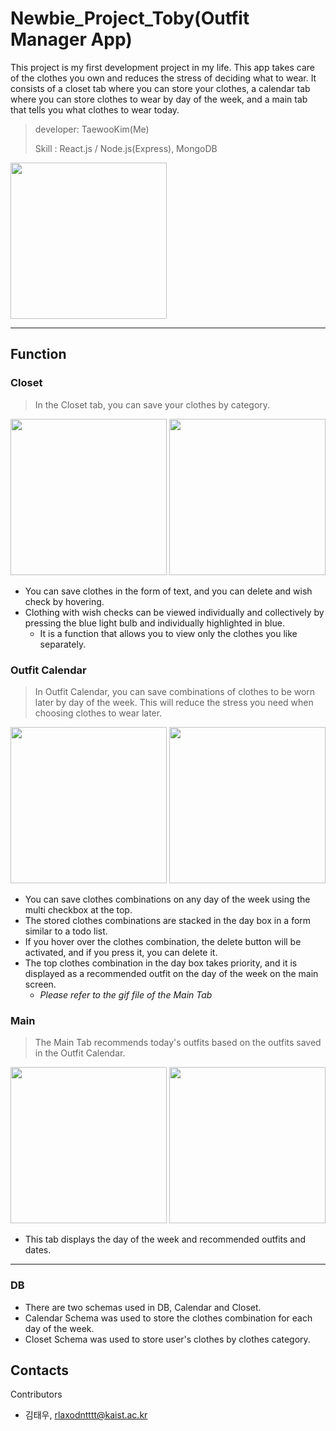 # Newbie_Project_Toby(Outfit Manager App)
  This project is my first development project in my life.
This app takes care of the clothes you own and reduces the stress of deciding what to wear.
It consists of a closet tab where you can store your clothes, a calendar tab where you can store clothes to wear by day of the week, and a main tab that tells you what clothes to wear today.

> developer: TaewooKim(Me)
>
> Skill : React.js / Node.js(Express), MongoDB

<img src="https://user-images.githubusercontent.com/64680507/129444718-2d7cf00b-edb8-4179-868e-966ee38d596e.PNG" height="250">

---

## Function

### Closet
> In the Closet tab, you can save your clothes by category.
  
<p float="left">
  <img src="https://user-images.githubusercontent.com/64680507/129444972-13a2a552-7a06-4e41-9308-a8f8794c88f5.gif" height="250">
  <img src="https://user-images.githubusercontent.com/64680507/129444777-5046f3f1-4517-411e-a346-bba72b0ed2b5.gif" height="250">
</p>

+ You can save clothes in the form of text, and you can delete and wish check by hovering.
+ Clothing with wish checks can be viewed individually and collectively by pressing the blue light bulb and individually highlighted in blue.
  + It is a function that allows you to view only the clothes you like separately.

### Outfit Calendar
> In Outfit Calendar, you can save combinations of clothes to be worn later by day of the week.
> This will reduce the stress you need when choosing clothes to wear later.

<p float="left">
  <img src="https://user-images.githubusercontent.com/64680507/129445036-939808f2-a071-4850-a1ce-4cc55169c623.PNG" height="250">
  <img src="https://user-images.githubusercontent.com/64680507/129445038-7f2fa122-3cbb-4c74-8f90-ace6bf1e9fd1.gif" height="250">
</p>

+ You can save clothes combinations on any day of the week using the multi checkbox at the top.
+ The stored clothes combinations are stacked in the day box in a form similar to a todo list.
+ If you hover over the clothes combination, the delete button will be activated, and if you press it, you can delete it.
+ The top clothes combination in the day box takes priority, and it is displayed as a recommended outfit on the day of the week on the main screen.
  + *Please refer to the gif file of the Main Tab*

### Main
> The Main Tab recommends today's outfits based on the outfits saved in the Outfit Calendar.

<p float="left">
  <img src="https://user-images.githubusercontent.com/64680507/129445040-110d6354-e141-4214-95ef-0eeb8ecbc522.PNG" height="250">
  <img src="https://user-images.githubusercontent.com/64680507/129445043-11fc101d-2a6f-4be1-bd93-6c26354ac84d.gif" height="250">
</p>

+ This tab displays the day of the week and recommended outfits and dates.

---

### DB

+ There are two schemas used in DB, Calendar and Closet.
+ Calendar Schema was used to store the clothes combination for each day of the week.
+ Closet Schema was used to store user's clothes by clothes category.



## Contacts
Contributors
- 김태우, rlaxodntttt@kaist.ac.kr
